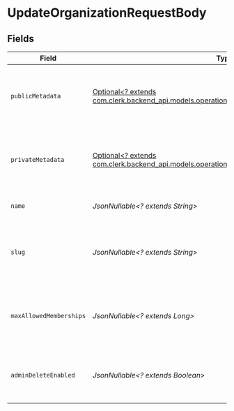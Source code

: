 # UpdateOrganizationRequestBody


## Fields

| Field                                                                                                                                                         | Type                                                                                                                                                          | Required                                                                                                                                                      | Description                                                                                                                                                   |
| ------------------------------------------------------------------------------------------------------------------------------------------------------------- | ------------------------------------------------------------------------------------------------------------------------------------------------------------- | ------------------------------------------------------------------------------------------------------------------------------------------------------------- | ------------------------------------------------------------------------------------------------------------------------------------------------------------- |
| `publicMetadata`                                                                                                                                              | [Optional<? extends com.clerk.backend_api.models.operations.UpdateOrganizationPublicMetadata>](../../models/operations/UpdateOrganizationPublicMetadata.md)   | :heavy_minus_sign:                                                                                                                                            | Metadata saved on the organization, that is visible to both your frontend and backend.                                                                        |
| `privateMetadata`                                                                                                                                             | [Optional<? extends com.clerk.backend_api.models.operations.UpdateOrganizationPrivateMetadata>](../../models/operations/UpdateOrganizationPrivateMetadata.md) | :heavy_minus_sign:                                                                                                                                            | Metadata saved on the organization that is only visible to your backend.                                                                                      |
| `name`                                                                                                                                                        | *JsonNullable<? extends String>*                                                                                                                              | :heavy_minus_sign:                                                                                                                                            | The new name of the organization                                                                                                                              |
| `slug`                                                                                                                                                        | *JsonNullable<? extends String>*                                                                                                                              | :heavy_minus_sign:                                                                                                                                            | The new slug of the organization, which needs to be unique in the instance                                                                                    |
| `maxAllowedMemberships`                                                                                                                                       | *JsonNullable<? extends Long>*                                                                                                                                | :heavy_minus_sign:                                                                                                                                            | The maximum number of memberships allowed for this organization                                                                                               |
| `adminDeleteEnabled`                                                                                                                                          | *JsonNullable<? extends Boolean>*                                                                                                                             | :heavy_minus_sign:                                                                                                                                            | If true, an admin can delete this organization with the Frontend API.                                                                                         |